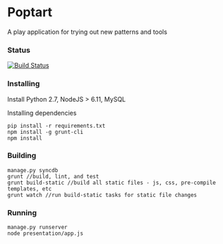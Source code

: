 # Poptart

A play application for trying out new patterns and tools

### Status
[![Build Status](https://travis-ci.org/flyiniggle/Poptart.svg?branch=master)](https://travis-ci.org/flyiniggle/Poptart)


### Installing

Install Python 2.7, NodeJS > 6.11, MySQL

Installing dependencies

```
pip install -r requirements.txt
npm install -g grunt-cli
npm install
```

### Building
```
manage.py syncdb
grunt //build, lint, and test
grunt build-static //build all static files - js, css, pre-compile templates, etc
grunt watch //run build-static tasks for static file changes
```

### Running
```
manage.py runserver
node presentation/app.js
```